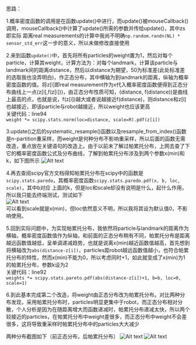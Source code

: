思路： 

1.概率密度函数的调用是在函数update()中进行，而update()被mouseCallback()调用，mouseCallback()中计算了update()所需的参数并传给update()，其中zs即实际  距离real measurements的计算中我尚不明确`np.random.randn(NL) * sensor_std_err`这一步的意义，所以未做修改直接使用  

2.来到函数`update()`中，首先将所有particles的weight置为1，然后对每个particle，计算其weight，计算方法为：对每个landmark，计算该particle与landmark间的距离distance，然后以distance为期望，50为标准差(此处标准差的选取我也没弄明白)，作正态分布，其中横轴为到landmark的距离，纵轴为概率密度函数的值。将z[i]即real measurement作为x代入概率密度函数便得到正态分布曲线上一点(z[i],f(z[i]))，由正态分布性质可知，(distance, f(distance))是曲线上最高的点，也就是说，f(z[i])越大或者说越接近f(distance)，则distance和z[i]也越接近，即该particle与robot越接近，所以weight也应该更高  
关键代码：line94  
`weight *= scipy.stats.norm(loc=distance, scale=R).pdf(z[i])`  

3.update()之后的systematic_resample()函数以及resample_from_index()函数是n-partition重采样，而weight是何种分布不影响重采样，所以后面的函数无需改造，重点放在关键语句的改造上。由于以前未了解过帕累托分布，上网去查了下它的概率密度函数公式及分布曲线，了解到帕累托分布涉及到两个参数x(min)和k，如下图所示
![Alt text](https://github.com/Jay-gt/Particle-Filter/blob/master/%E5%B8%95%E7%B4%AF%E6%89%98%E5%88%86%E5%B8%83.jpg)

4.再去查阅scipy官方文档得知帕累托分布在scipy中的函数是`scipy.stats.paredo`，其概率密度函数`scipy.stats.paredo.pdf(x, b, loc, scale)`，其中b对应
上面的k，但是loc和scale却没有说明是什么，起什么作用，所以我只能去终端测试，测试如下  
![Alt text](https://github.com/Jay-gt/Particle-Filter/blob/master/pareto%E5%8F%82%E6%95%B0%E6%B5%8B%E8%AF%95.jpg)  
可以看到scale就是x(min)，但loc依然意义不明，所以我将其设为默认值0，不影响使用。

5.回到实际问题中，为实现帕累托分布，我依然将particle与landmark的距离作为横轴，概率密度函数值作为纵轴，和前面的正态分布稍有不同，帕累托分布是距离越远函数值越低，呈单调递减趋势，也就是说离x(min)越近函数值越高，首先想到将横轴改为`abs(distance-z[i])`，particles距robot越远函数值越小，也符合帕累托分布的特性，然而x(min)不能为0，所以考虑同时+1，如此就变成了x(min)为1的帕累托分布，参数k设为2  
关键代码：line92  
`weights *= scipy.stats.pareto.pdf(abs(distance-z[i])+1, b=b, loc=0, scale=1)`

6.到此基本完成第二个改造，将weight由正态分布改为帕累托分布。对比两种分布发现，采用帕累托分布时，particles明显更集中于robot，而正态分布相对分散，个人分析是因为在随距离增大而函数递减时，帕累托分布递减太快，所以两个较接近的particles，在帕累托分布中weight差很多，而正态分布中weight不会差很多，这将导致重采样时帕累托分布中的particles大大减少

两种分布截图如下（前正态分布，后帕累托分布）
![Alt text](https://github.com/Jay-gt/Particle-Filter/blob/master/%E6%AD%A3%E6%80%81%E5%88%86%E5%B8%83%E8%BF%90%E8%A1%8C%E6%88%AA%E5%9B%BE.jpg)
![Alt text](https://github.com/Jay-gt/Particle-Filter/blob/master/%E5%B8%95%E7%B4%AF%E6%89%98%E5%88%86%E5%B8%83%E8%BF%90%E8%A1%8C%E6%88%AA%E5%9B%BE.jpg)
